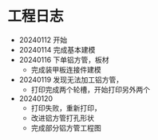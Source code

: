 # 工程日志
- 20240112 开始
- 20240114 完成基本建模
- 20240116 下单铝方管，板材
  - 完成装甲板连接件建模
- 20240119 发现无法加工铝方管，
  - 打印完成两个轮槽，开始打印另外两个
- 20240120 
  - 打印失败，重新打印，
  - 改进铝方管打孔形状
  - 完成部分铝方管工程图